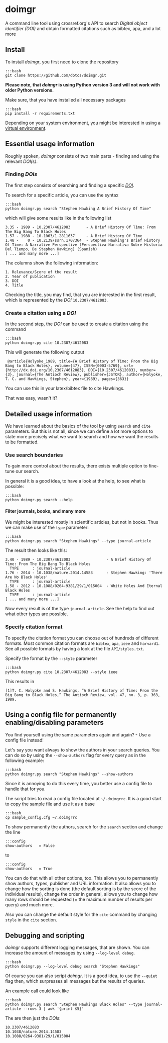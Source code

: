 # doimgr
A command line tool using crossref.org's API to search _Digital object identifier
(DOI)_ and obtain formatted citations such as bibtex, apa, and a lot more

## Install
To install _doimgr_, you first need to clone the repository

    :::bash
    git clone https://github.com/dotcs/doimgr.git

**Please note, that _doimgr_ is using Python version 3 and will not work with
older Python versions.**

Make sure, that you have installed all necessary packages

    :::bash
    pip install -r requirements.txt

Depending on your system environment, you might be interested in using a
[virtual
environment](http://virtualenv.readthedocs.org/en/latest/virtualenv.html).

## Essential usage information
Roughly spoken, _doimgr_ consists of two main parts - finding and using the
relevant _DOI(s)_.

### Finding _DOIs_
The first step consists of searching and finding a specific
[_DOI_](http://en.wikipedia.org/wiki/Digital_object_identifier).

To search for a specific article, you can use the syntax

    :::bash
    python doimgr.py search "Stephen Hawking A Brief History Of Time"

which will give some results like in the following list

    3.35 - 1989 - 10.2307/4612083       - A Brief History Of Time: From The Big Bang To Black Holes
    1.57 - 1988 - 10.1063/1.2811637     - A Brief History Of Time
    1.48 -    0 - 10.2139/ssrn.1707364  - Stephen Hawking's Brief History Of Time: A Narrative Perspective (Perspectiva Narrativa Sobre Historia Del Tiempo, De Stephen Hawking) (Spanish)
    [ ... and many more ...]

The columns show the following information:

    1. Relevance/Score of the result
    2. Year of publication
    3. DOI
    4. Title

Checking the title, you may find, that you are interested in the first result,
which is represented by the _DOI_ `10.2307/4612083`.

### Create a citation using a _DOI_
In the second step, the _DOI_ can be used to create a citation using the command

    :::bash
    python doimgr.py cite 10.2307/4612083

This will generate the following output

     @article{Holyoke_1989, title={A Brief History of Time: From the Big Bang to Black Holes}, volume={47}, ISSN={0003-5769}, url={http://dx.doi.org/10.2307/4612083}, DOI={10.2307/4612083}, number={3}, journal={The Antioch Review}, publisher={JSTOR}, author={Holyoke, T. C. and Hawkings, Stephen}, year={1989}, pages={363}}

You can use this in your latex/bibtex file to cite Hawkings.

That was easy, wasn't it?

## Detailed usage information
We have learned about the basics of the tool by using `search` and `cite`
parameters. But this is not all, since we can define a lot more options to
state more precisely what we want to search and how we want the results to be
formatted.

### Use search boundaries
To gain more control about the results, there exists multiple option to
fine-tune our search.

In general it is a good idea, to have a look at the help, to see what is possible:

    :::bash
    python doimgr.py search --help


#### Filter journals, books, and many more
We might be interested mostly in scientific articles, but not in books. Thus we
can make use of the `type` parameter:

    :::bash
    python doimgr.py search "Stephen Hawkings" --type journal-article

The result then looks like this:

    3.40 - 1989 - 10.2307/4612083                - A Brief History Of Time: From The Big Bang To Black Holes
      TYPE      : journal-article
    1.76 - 2014 - 10.1038/nature.2014.14583      - Stephen Hawking: 'There Are No Black Holes'
      TYPE      : journal-article
    1.58 - 2012 - 10.1088/0264-9381/29/1/015004  - White Holes And Eternal Black Holes
      TYPE      : journal-article
    [ ... and many more ...]

Now every result is of the type `journal-article`. See the help to find out
what other types are possible.

### Specify citation format
To specify the citation format you can choose out of hundreds of different
formats. Most common citation formats are `bibtex`, `apa`, `ieee` and
`harvard1`. See all possible formats by having a look at the file
`API/styles.txt`.

Specify the format by the `--style` parameter

    :::bash
    python doimgr.py cite 10.2307/4612083 --style ieee

This results in

    [1]T. C. Holyoke and S. Hawkings, “A Brief History of Time: From the Big Bang to Black Holes,” The Antioch Review, vol. 47, no. 3, p. 363, 1989.

## Using a config file for permanently enabling/disabling parameters
You find yourself using the same parameters again and again? - Use a config
file instead!

Let's say you want always to show the authors in your search queries. You can
do so by using the `--show-authors` flag for every query as in the following
example:

    :::bash
    python doimgr.py search "Stephen Hawkings" --show-authors

Since it is annoying to do this every time, you better use a config file to
handle that for you.

The script tries to read a config file located at `~/.doimgrrc`. It is a good
start to copy the sample file and use it as a base

    :::bash
    cp sample_config.cfg ~/.doimgrrc

To show permanently the authors, search for the `search` section and change the line

    :::config
    show-authors   = False

to

    :::config
    show-authors   = True

You can do that with all other options, too. This allows you to permanently
show authors, types, publisher and URL information. It also allows you to
change how the sorting is done (the default sorting is by the score of the
individual results), change the order in general, allows you to change how many
rows should be requested (= the maximum number of results per query) and much
more.

Also you can change the default style for the `cite` command by changing
`style` in the `cite` section.

## Debugging and scripting
_doimgr_ supports different logging messages, that are shown. You can increase
the amount of messages by using `--log-level debug`.

    :::bash
    python doimgr.py --log-level debug search "Stephen Hawkings"

Of course you can also script _doimgr_. It is a good idea, to use the `--quiet` flag then, which surpresses all messages but the results of queries.

An example call could look like

    :::bash
    python doimgr.py search "Stephen Hawkings Black Holes" --type journal-article --rows 3 | awk '{print $5}'

The are then just the _DOIs_:

    10.2307/4612083
    10.1038/nature.2014.14583
    10.1088/0264-9381/29/1/015004
